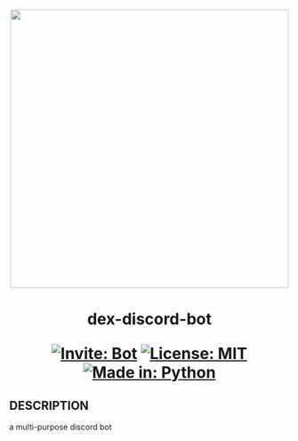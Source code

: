 <h3 align="center"><img src="https://user-images.githubusercontent.com/63065397/155839904-29ff9faa-f349-4d40-b21c-8f48b856e3a9.jpg" width="500"></h3>

<h1 align="center"> 
  
  dex-discord-bot
  
  [![Invite: Bot](https://img.shields.io/badge/Add%20to-your%20server-green.svg)](https://discord.com/api/oauth2/authorize?client_id=946829157445296188&permissions=534760651840&scope=bot) [![License: MIT](https://img.shields.io/badge/License-MIT-purple.svg)](https://github.com/code-chaser/dex/blob/main/LICENSE) [![Made in: Python](https://img.shields.io/badge/Made%20in-Python-yellow.svg)](https://github.com/code-chaser/dex/) 

</h1>

## DESCRIPTION
a multi-purpose discord bot

